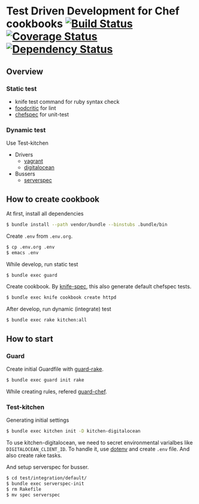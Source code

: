 Test Driven Development for Chef cookbooks [![Build Status](https://travis-ci.org/tcnksm/test-driven-cookbook-development.svg?branch=master)](https://travis-ci.org/tcnksm/test-driven-cookbook-development) [![Coverage Status](https://coveralls.io/repos/tcnksm/test-driven-cookbook-development/badge.png)](https://coveralls.io/r/tcnksm/test-driven-cookbook-development) [![Dependency Status](https://gemnasium.com/tcnksm/test-driven-cookbook-development.svg)](https://gemnasium.com/tcnksm/test-driven-cookbook-development)
====

## Overview

### Static test

- knife test command for ruby syntax check
- [foodcritic](http://acrmp.github.io/foodcritic/) for lint
- [chefspec](https://github.com/sethvargo/chefspec) for unit-test


### Dynamic test

Use Test-kitchen

- Drivers
    - [vagrant](https://github.com/test-kitchen/kitchen-vagrant)
    - [digitalocean](https://github.com/test-kitchen/kitchen-digitalocean)
- Bussers
    - [serverspec](https://github.com/test-kitchen/busser-serverspec)


## How to create cookbook

At first, install all dependencies

```bash
$ bundle install --path vendor/bundle --binstubs .bundle/bin
```

Create `.env` from `.env.org`.

```bash
$ cp .env.org .env
$ emacs .env
```

While develop, run static test

```bash
$ bundle exec guard
```

Create cookbook. By [knife-spec](https://github.com/sethvargo/knife-spec), this also generate default chefspec tests.

```bash
$ bundle exec knife cookbook create httpd
```

After develop, run dynamic (integrate) test

```bash
$ bundle exec rake kitchen:all
```

## How to start


### Guard

Create initial Guardfile with [guard-rake](https://github.com/rubyist/guard-rake).

```bash
$ bundle exec guard init rake
```
While creating rules, refered [guard-chef](https://github.com/guard/guard-chef).

### Test-kitchen

Generating initial settings

```bash
$ bundle exec kitchen init -D kitchen-digitalocean
```

To use kitchen-digitalocean, we need to secret environmental varialbes like `DIGITALOCEAN_CLIENT_ID`. To handle it, use [dotenv](https://github.com/bkeepers/dotenv) and create `.env` file. And also create rake tasks.

And setup serverspec for busser.

```bash
$ cd test/integration/default/
$ bundle exec serverspec-init
$ rm Rakefile
$ mv spec serverspec
```
